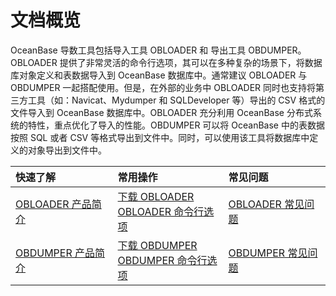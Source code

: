 文档概览
=========================
OceanBase 导数工具包括导入工具 OBLOADER 和 导出工具 OBDUMPER。OBLOADER 提供了非常灵活的命令行选项，其可以在多种复杂的场景下，将数据库对象定义和表数据导入到 OceanBase 数据库中。通常建议 OBLOADER 与 OBDUMPER 一起搭配使用。但是，在外部的业务中 OBLOADER 同时也支持将第三方工具（如：Navicat、Mydumper 和 SQLDeveloper 等）导出的 CSV 格式的文件导入到 OceanBase 数据库中。OBLOADER 充分利用 OceanBase 分布式系统的特性，重点优化了导入的性能。OBDUMPER 可以将 OceanBase 中的表数据按照 SQL 或者 CSV 等格式导出到文件中。同时，可以使用该工具将数据库中定义的对象导出到文件中。

|         快速了解         | 常用操作 |常见问题|
|:-----------------------|:---------|:---------|
|[OBLOADER 产品简介](2.OBLOADER/1.obloader-product-introduction.md)| [下载 OBLOADER](2.OBLOADER/2.obloader-user-guide/2.run-obloader.md)  <br> [OBLOADER 命令行选项](2.OBLOADER/2.obloader-user-guide/3.obloader-command-line-options.md)   |[OBLOADER 常见问题](2.OBLOADER/3.obloader-faq.md)  |
|[OBDUMPER 产品简介](3.OBDUMPER/1.obdumper-product-introduction.md)|[下载 OBDUMPER](3.OBDUMPER/2.obdumper-user-guide/2.run-obdumper.md)<br>[OBDUMPER 命令行选项](3.OBDUMPER/2.obdumper-user-guide/3.obdumper-command-line-options.md)|[OBDUMPER 常见问题](3.OBDUMPER/3.obdumper-faq.md)|


